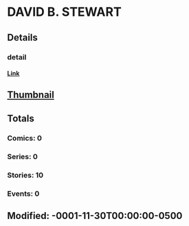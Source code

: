 # DAVID B. STEWART 
## Details
### detail
#### [Link](http://marvel.com/comics/creators/10853/david_b_stewart?utm_campaign=apiRef&utm_source=225578a89fc76f3d20fbffda5d17a88d)
## [Thumbnail](http://i.annihil.us/u/prod/marvel/i/mg/1/d0/4bb6cdd46d1ac.jpg)
## Totals
### Comics: 0
### Series: 0
### Stories: 10
### Events: 0
## Modified: -0001-11-30T00:00:00-0500